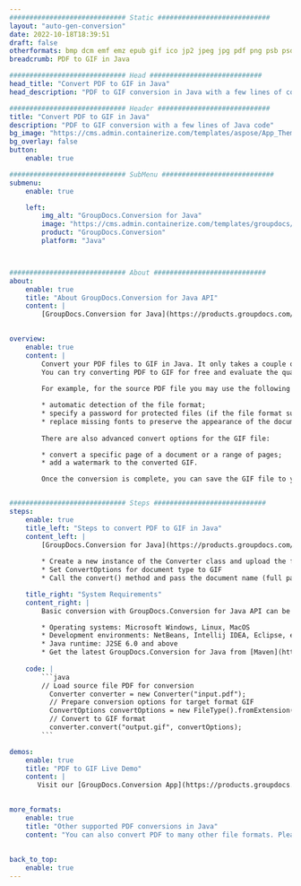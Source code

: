 ```yaml
---
############################# Static ############################
layout: "auto-gen-conversion"
date: 2022-10-18T18:39:51
draft: false
otherformats: bmp dcm emf emz epub gif ico jp2 jpeg jpg pdf png psb psd svg svgz tex tga tif tiff webp wmf wmz xps
breadcrumb: PDF to GIF in Java

############################# Head ############################
head_title: "Convert PDF to GIF in Java"
head_description: "PDF to GIF conversion in Java with a few lines of code. Convert over 160 file formats using the GroupDocs document conversion API for Java"

############################# Header ############################
title: "Convert PDF to GIF in Java"
description: "PDF to GIF conversion with a few lines of Java code"
bg_image: "https://cms.admin.containerize.com/templates/aspose/App_Themes/V3/images/bg/header1.png"
bg_overlay: false
button:
    enable: true

############################# SubMenu ############################
submenu:
    enable: true

    left:
        img_alt: "GroupDocs.Conversion for Java"
        image: "https://cms.admin.containerize.com/templates/groupdocs/images/product-logos/90x90-noborder/groupdocs-conversion-java.png"
        product: "GroupDocs.Conversion"
        platform: "Java"



############################# About ############################
about:
    enable: true
    title: "About GroupDocs.Conversion for Java API"
    content: |
        [GroupDocs.Conversion for Java](https://products.groupdocs.com/conversion/java/) is an advanced file format conversion API for converting between popular image and document formats such as Microsoft Office, OpenDocument, PDF, HTML, email, CAD. and much more with just a few lines of code. The native API automatically detects the formats of the original documents and offers many options for customizing the converted documents. Along with the function of extracting information from a document, it also supports caching of the conversion results to the local disk by default. However, any type of cache storage can be supported by implementing the appropriate interfaces - Amazon S3, Dropbox, Google Drive, Windows Azure, Reddis, or any others.
    

overview:
    enable: true
    content: |
        Convert your PDF files to GIF in Java. It only takes a couple of lines of Java code on any platform of your choice, such as Windows, Linux, macOS.
        You can try converting PDF to GIF for free and evaluate the quality of the conversion results. Along with simple file conversion scripts, you can try more sophisticated options for loading the PDF source file and storing the GIF output. 
        
        For example, for the source PDF file you may use the following load options:

        * automatic detection of the file format;
        * specify a password for protected files (if the file format supports it);
        * replace missing fonts to preserve the appearance of the document.
        
        There are also advanced convert options for the GIF file:

        * convert a specific page of a document or a range of pages;
        * add a watermark to the converted GIF.

        Once the conversion is complete, you can save the GIF file to your local file path or to any third party storage such as FTP, Amazon S3, Google Drive, Dropbox etc. Please note - to convert PDF to GIF, you do not need to install any additional software, such as MS Office, Open Office, Adobe Acrobat Reader etc.


############################# Steps ############################
steps:
    enable: true
    title_left: "Steps to convert PDF to GIF in Java"
    content_left: |
        [GroupDocs.Conversion for Java](https://products.groupdocs.com/conversion/java/) allows developers to easily convert PDF file to GIF with a few lines of code.
        
        * Create a new instance of the Converter class and upload the file PDF with the full path
        * Set ConvertOptions for document type to GIF
        * Call the convert() method and pass the document name (full path) and format (GIF) as a parameter

    title_right: "System Requirements"
    content_right: |
        Basic conversion with GroupDocs.Conversion for Java API can be done with just a few lines of code. Our APIs are supported on all major platforms and operating systems. Before executing the code below, make sure you have the following prerequisites installed on your system.

        * Operating systems: Microsoft Windows, Linux, MacOS
        * Development environments: NetBeans, Intellij IDEA, Eclipse, etc.
        * Java runtime: J2SE 6.0 and above
        * Get the latest GroupDocs.Conversion for Java from [Maven](https://repository.groupdocs.com/webapp/#/artifacts/browse/tree/General/repo/com/groupdocs/groupdocs-conversion)
         
    code: |
        ```java    
        // Load source file PDF for conversion
          Converter converter = new Converter("input.pdf");
          // Prepare conversion options for target format GIF
          ConvertOptions convertOptions = new FileType().fromExtension("gif").getConvertOptions();
          // Convert to GIF format
          converter.convert("output.gif", convertOptions);
        ```

demos:
    enable: true
    title: "PDF to GIF Live Demo"
    content: |
       Visit our [GroupDocs.Conversion App](https://products.groupdocs.app/conversion/family) website and try PDF to GIF conversion now. The free demo has the following benefits
          

more_formats:
    enable: true
    title: "Other supported PDF conversions in Java"
    content: "You can also convert PDF to many other file formats. Please see the list below."
       
       
back_to_top:
    enable: true
---
```

